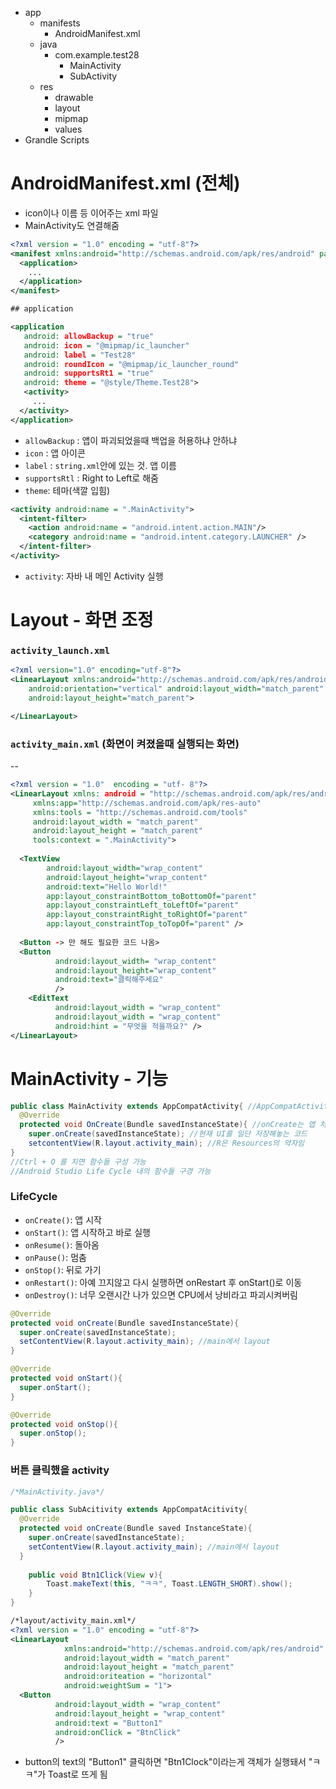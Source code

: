 - app
  - manifests
    - AndroidManifest.xml
  - java
    - com.example.test28
      - MainActivity
      - SubActivity
  - res
    - drawable
    - layout
    - mipmap
    - values
- Grandle Scripts


# AndroidManifest.xml (전체)
- icon이나 이름 등 이어주는 xml 파일
- MainActivity도 연결해줌

```xml
<?xml version = "1.0" encoding = "utf-8"?>
<manifest xmlns:android="http://schemas.android.com/apk/res/android" package="com.example.test28">
  <application>
    ...
  </application>
</manifest>
```

```xml
## application

<application
   android: allowBackup = "true"
   android: icon = "@mipmap/ic_launcher"
   android: label = "Test28"
   android: roundIcon = "@mipmap/ic_launcher_round"
   android: supportsRt1 = "true"
   android: theme = "@style/Theme.Test28">
   <activity>
     ...
  </activity>
</application>

```
- ```allowBackup``` : 앱이 파괴되었을때 백업을 허용하냐 안하냐
- ```icon``` : 앱 아이콘
- ```label``` : ```string.xml```안에 있는 것. 앱 이름
- ```supportsRtl``` : Right to Left로 해줌
- ```theme```: 테마(색깔 입힘)

```xml
<activity android:name = ".MainActivity">
  <intent-filter>
    <action android:name = "android.intent.action.MAIN"/>
    <category android:name = "android.intent.category.LAUNCHER" />
  </intent-filter>
</activity>
```
- ```activity```: 자바 내 메인 Activity 실행


# Layout - 화면 조정
### ```activity_launch.xml```
```xml
<?xml version="1.0" encoding="utf-8"?>
<LinearLayout xmlns:android="http://schemas.android.com/apk/res/android"
    android:orientation="vertical" android:layout_width="match_parent"
    android:layout_height="match_parent">

</LinearLayout>
```

### ```activity_main.xml``` (화면이 켜졌을때 실행되는 화면)

--

```xml
<?xml version = "1.0"  encoding = "utf- 8"?>
<LinearLayout xmlns: android = "http://schemas.android.com/apk/res/android"
     xmlns:app="http://schemas.android.com/apk/res-auto"
     xmlns:tools = "http://schemas.android.com/tools"
     android:layout_width = "match_parent"
     android:layout_height = "match_parent"
     tools:context = ".MainActivity">
  
  <TextView
        android:layout_width="wrap_content"
        android:layout_height="wrap_content"
        android:text="Hello World!"
        app:layout_constraintBottom_toBottomOf="parent"
        app:layout_constraintLeft_toLeftOf="parent"
        app:layout_constraintRight_toRightOf="parent"
        app:layout_constraintTop_toTopOf="parent" />
  
  <Button -> 만 해도 필요한 코드 나옴>
  <Button
          android:layout_width= "wrap_content"
          android:layout_height="wrap_content"
          android:text="클릭해주세요"
          />
    <EditText
          android:layout_width = "wrap_content"
          android:layout_width = "wrap_content"
          android:hint = "무엇을 적을까요?" />
</LinearLayout>
```

# MainActivity - 기능

```java
public class MainActivity extends AppCompatActivity{ //AppCompatActivity를 MainActivity가 상속 받고 있음
  @Override
  protected void OnCreate(Bundle savedInstanceState){ //onCreate는 앱 처음 실행할때의 함수
    super.onCreate(savedInstanceState); //현재 UI를 일단 저장해놓는 코드
    setcontentView(R.layout.activity_main); //R은 Resources의 약자임
}
//Ctrl + O 를 치면 함수들 구성 가능
//Android Studio Life Cycle 내의 함수들 구경 가능
```

### LifeCycle
- ```onCreate()```: 앱 시작
- ```onStart()```: 앱 시작하고 바로 실행
- ```onResume()```: 돌아옴
- ```onPause()```: 멈춤
- ```onStop()```: 뒤로 가기
- ```onRestart()```: 아예 끄지않고 다시 실행하면 onRestart 후 onStart()로 이동
- ```onDestroy()```: 너무 오랜시간 나가 있으면 CPU에서 낭비라고 파괴시켜버림

```java
@Override
protected void onCreate(Bundle savedInstanceState){
  super.onCreate(savedInstanceState);
  setContentView(R.layout.activity_main); //main에서 layout
}

@Override
protected void onStart(){
  super.onStart();
}

@Override
protected void onStop(){
  super.onStop();
}
```

### 버튼 클릭했을 activity
```java
/*MainActivity.java*/

public class SubAcitivity extends AppCompatAcitivity{
  @Override
  protected void onCreate(Bundle saved InstanceState){
    super.onCreate(savedInstanceState);
    setContentView(R.layout.activity_main); //main에서 layout
  }
  
    public void Btn1Click(View v){
        Toast.makeText(this, "ㅋㅋ", Toast.LENGTH_SHORT).show(); 
    }
}
```

```xml
/*layout/activity_main.xml*/
<?xml version = "1.0" encoding = "utf-8"?>
<LinearLayout
            xmlns:android="http://schemas.android.com/apk/res/android"
            android:layout_width = "match_parent"
            android:layout_height = "match_parent"
            android:oriteation = "horizontal"
            android:weightSum = "1">
  <Button
          android:layout_width = "wrap_content"
          android:layout_height = "wrap_content"
          android:text = "Button1"
          android:onClick = "BtnClick"
          />
```
- button의 text의 "Button1" 클릭하면 "Btn1Clock"이라는게 객체가 실행돼서 "ㅋㅋ"가 Toast로 뜨게 됨
